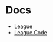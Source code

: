 # Docs

- [League](https://alexhedley.github.io/bowling-league)
- [League Code](https://www.github.com/alexhedley/bowling-league)
